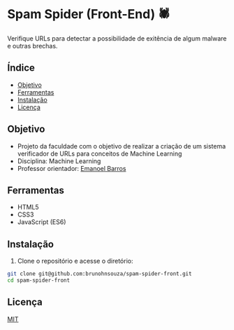 # Spam Spider (Front-End) 🕷️

Verifique URLs para detectar a possibilidade de exitência de algum malware e outras brechas.

## Índice

- [Objetivo](##objetivo)
- [Ferramentas](##ferramentas)
- [Instalação](##instalação)
- [Licença](##licença)

## Objetivo

- Projeto da faculdade com o objetivo de realizar a criação de um sistema verificador de URLs para conceitos de Machine Learning
- Disciplina: Machine Learning 
- Professor orientador: [Emanoel Barros](https://br.linkedin.com/in/emanoelbarros)

## Ferramentas

- HTML5
- CSS3
- JavaScript (ES6)

## Instalação

1. Clone o repositório e acesse o diretório:

```bash
git clone git@github.com:brunohnsouza/spam-spider-front.git
cd spam-spider-front
```

## Licença

[MIT](https://choosealicense.com/licenses/mit/)
